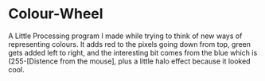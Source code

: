 Colour-Wheel
============

A Little Processing program I made while trying to think of new ways of representing colours. It adds red to the pixels going down from top, green gets added left to right, and the interesting bit comes from the blue which is (255-[Distence from the mouse], plus a little halo effect because it looked cool.
